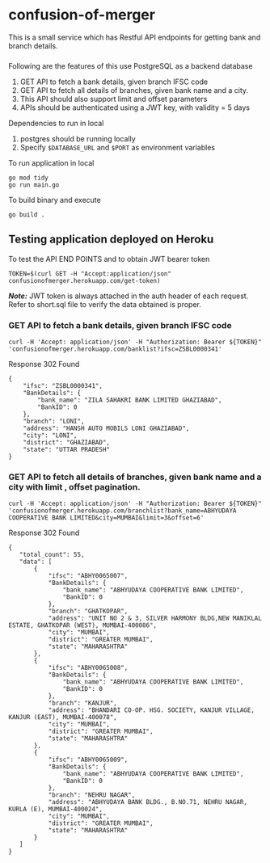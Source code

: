 # confusion-of-merger
This is a small service which has Restful API endpoints for getting bank and branch details.
###
 Following are the features of this
 use PostgreSQL as a backend database
1. GET API to fetch a bank details, given branch IFSC code
2. GET API to fetch all details of branches, given bank name and a city. 
3. This API should also support limit and offset parameters
4. APIs should be authenticated using a JWT key, with validity = 5 days

Dependencies to run in local

1. postgres should be running locally
2. Specify ```$DATABASE_URL``` and ```$PORT``` as environment variables 


To run application in local 
```
go mod tidy
go run main.go
```
To build binary and execute 
```
go build .
```

## Testing application deployed on Heroku 

To test the API END POINTS and to obtain JWT bearer token 
```
TOKEN=$(curl GET -H "Accept:application/json" confusionofmerger.herokuapp.com/get-token)
```
  **_Note:_** JWT token is always attached in the auth header of each request. Refer to short.sql file to verify the data obtained is proper.  

 ### GET API to fetch a bank details, given branch IFSC code
 ```
curl -H 'Accept: application/json' -H "Authorization: Bearer ${TOKEN}" 'confusionofmerger.herokuapp.com/banklist?ifsc=ZSBL0000341'
 ```
Response                                        302 Found
```
{
    "ifsc": "ZSBL0000341",
    "BankDetails": {
        "bank_name": "ZILA SAHAKRI BANK LIMITED GHAZIABAD",
        "BankID": 0
    },
    "branch": "LONI",
    "address": "HANSH AUTO MOBILS LONI GHAZIABAD",
    "city": "LONI",
    "district": "GHAZIABAD",
    "state": "UTTAR PRADESH"
}
```
### GET API to fetch all details of branches, given bank name and a city with limit , offset pagination.

 ```
curl -H 'Accept: application/json' -H "Authorization: Bearer ${TOKEN}" 'confusionofmerger.herokuapp.com/branchlist?bank_name=ABHYUDAYA COOPERATIVE BANK LIMITED&city=MUMBAI&limit=3&offset=6'
 ```
Response 302 Found
 ```
 {
    "total_count": 55,
    "data": [
        {
            "ifsc": "ABHY0065007",
            "BankDetails": {
                "bank_name": "ABHYUDAYA COOPERATIVE BANK LIMITED",
                "BankID": 0
            },
            "branch": "GHATKOPAR",
            "address": "UNIT NO 2 & 3, SILVER HARMONY BLDG,NEW MANIKLAL ESTATE, GHATKOPAR (WEST), MUMBAI-400086",
            "city": "MUMBAI",
            "district": "GREATER MUMBAI",
            "state": "MAHARASHTRA"
        },
        {
            "ifsc": "ABHY0065008",
            "BankDetails": {
                "bank_name": "ABHYUDAYA COOPERATIVE BANK LIMITED",
                "BankID": 0
            },
            "branch": "KANJUR",
            "address": "BHANDARI CO-OP. HSG. SOCIETY, KANJUR VILLAGE, KANJUR (EAST), MUMBAI-400078",
            "city": "MUMBAI",
            "district": "GREATER MUMBAI",
            "state": "MAHARASHTRA"
        },
        {
            "ifsc": "ABHY0065009",
            "BankDetails": {
                "bank_name": "ABHYUDAYA COOPERATIVE BANK LIMITED",
                "BankID": 0
            },
            "branch": "NEHRU NAGAR",
            "address": "ABHYUDAYA BANK BLDG., B.NO.71, NEHRU NAGAR, KURLA (E), MUMBAI-400024",
            "city": "MUMBAI",
            "district": "GREATER MUMBAI",
            "state": "MAHARASHTRA"
        }
    ]
}
 ```